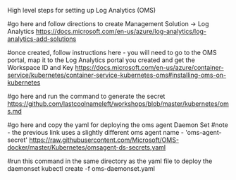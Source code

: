 High level steps for setting up Log Analytics (OMS)

#go here and follow directions to create Management Solution -> Log Analytics
https://docs.microsoft.com/en-us/azure/log-analytics/log-analytics-add-solutions

#once created, follow instructions here - you will need to go to the OMS portal, map it to the Log Analytics portal you created and get  the Workspace ID and Key
https://docs.microsoft.com/en-us/azure/container-service/kubernetes/container-service-kubernetes-oms#installing-oms-on-kubernetes

#go here and run the command to generate the secret
https://github.com/lastcoolnameleft/workshops/blob/master/kubernetes/oms.md

#go here and copy the yaml for deploying the oms agent Daemon Set
#note - the previous link uses a slightly different oms agent name - 'oms-agent-secret'
https://raw.githubusercontent.com/Microsoft/OMS-docker/master/Kubernetes/omsagent-ds-secrets.yaml

#run this command in the same directory as the yaml file to deploy the daemonset 
kubectl create -f oms-daemonset.yaml 
